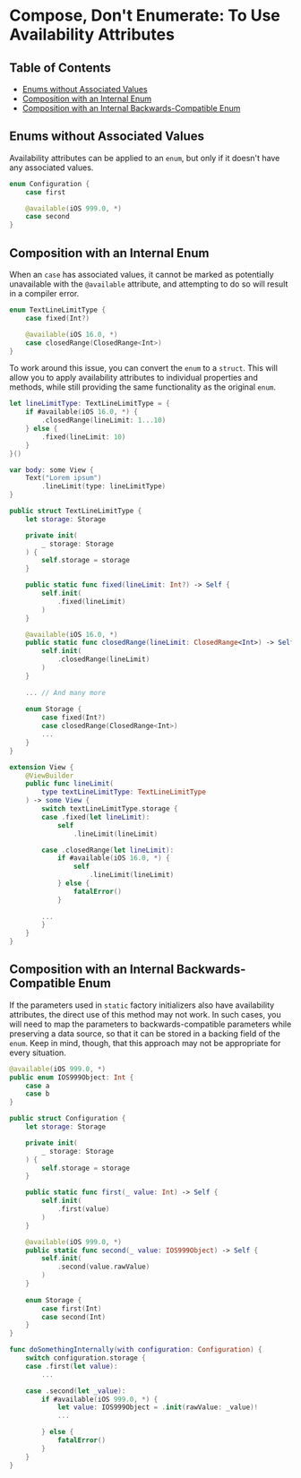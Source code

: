 # Compose, Don't Enumerate: To Use Availability Attributes

## Table of Contents

- [Enums without Associated Values](#enums-without-associated-values)
- [Composition with an Internal Enum](#composition-with-an-internal-enum)
- [Composition with an Internal Backwards-Compatible Enum](#composition-with-an-internal-backwards-compatible-enum)

## Enums without Associated Values

Availability attributes can be applied to an `enum`, but only if it doesn't have any associated values. 

```swift
enum Configuration {
    case first

    @available(iOS 999.0, *)
    case second
}
```

## Composition with an Internal Enum

When an `case` has associated values, it cannot be marked as potentially unavailable with the `@available` attribute, and attempting to do so will result in a compiler error.

```swift
enum TextLineLimitType {
    case fixed(Int?)

    @available(iOS 16.0, *)
    case closedRange(ClosedRange<Int>)
}
```

To work around this issue, you can convert the `enum` to a `struct`. This will allow you to apply availability attributes to individual properties and methods, while still providing the same functionality as the original `enum`.

```swift
let lineLimitType: TextLineLimitType = {
    if #available(iOS 16.0, *) {
        .closedRange(lineLimit: 1...10)
    } else {
        .fixed(lineLimit: 10)
    }
}()

var body: some View {
    Text("Lorem ipsum")
        .lineLimit(type: lineLimitType)
}

public struct TextLineLimitType {
    let storage: Storage

    private init(
        _ storage: Storage
    ) {
        self.storage = storage
    }

    public static func fixed(lineLimit: Int?) -> Self {
        self.init(
            .fixed(lineLimit)
        )
    }

    @available(iOS 16.0, *)
    public static func closedRange(lineLimit: ClosedRange<Int>) -> Self {
        self.init(
            .closedRange(lineLimit)
        )
    }
    
    ... // And many more
    
    enum Storage {
        case fixed(Int?)
        case closedRange(ClosedRange<Int>)
        ...
    }
}

extension View {
    @ViewBuilder 
    public func lineLimit(
        type textLineLimitType: TextLineLimitType
    ) -> some View {
        switch textLineLimitType.storage {
        case .fixed(let lineLimit):
            self
                .lineLimit(lineLimit)

        case .closedRange(let lineLimit):
            if #available(iOS 16.0, *) {
                self
                    .lineLimit(lineLimit)
            } else {
                fatalError()
            }
            
        ...
        }
    }
}
```

## Composition with an Internal Backwards-Compatible Enum

If the parameters used in `static` factory initializers also have availability attributes, the direct use of this method may not work. In such cases, you will need to map the parameters to backwards-compatible parameters while preserving a data source, so that it can be stored in a backing field of the `enum`. Keep in mind, though, that this approach may not be appropriate for every situation.

```swift
@available(iOS 999.0, *)
public enum IOS999Object: Int {
    case a
    case b
}

public struct Configuration {
    let storage: Storage

    private init(
        _ storage: Storage
    ) {
        self.storage = storage
    }

    public static func first(_ value: Int) -> Self {
        self.init(
            .first(value)
        )
    }

    @available(iOS 999.0, *)
    public static func second(_ value: IOS999Object) -> Self {
        self.init(
            .second(value.rawValue)
        )
    }
    
    enum Storage {
        case first(Int)
        case second(Int)
    }
}

func doSomethingInternally(with configuration: Configuration) {
    switch configuration.storage {
    case .first(let value):
        ...

    case .second(let _value):
        if #available(iOS 999.0, *) {
            let value: IOS999Object = .init(rawValue: _value)!
            ...

        } else {
            fatalError()
        }
    }
}
```
